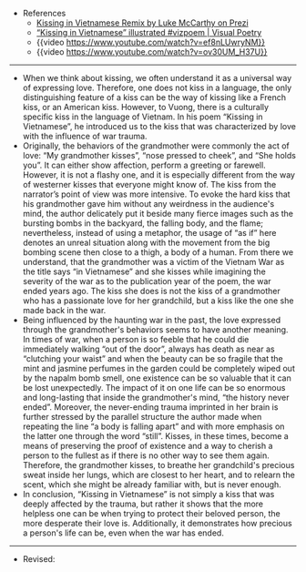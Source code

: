 - References
	- [Kissing in Vietnamese Remix by Luke McCarthy on Prezi](https://prezi.com/p/edwhpjpdomyz/kissing-in-vietnamese-remix/)
	- [“Kissing in Vietnamese” illustrated #vizpoem | Visual Poetry](https://vizpoem.wordpress.com/2020/06/04/kissing-in-vietnamese-illustrated-vizpoem/)
	- {{video https://www.youtube.com/watch?v=ef8nLUwryNM}}
	- {{video https://www.youtube.com/watch?v=ov30UM_H37U}}
- ---
- When we think about kissing, we often understand it as a universal way of expressing love. Therefore, one does not kiss in a language, the only distinguishing feature of a kiss can be the way of kissing like a French kiss, or an American kiss. However, to Vuong, there is a culturally specific kiss in the language of Vietnam. In his poem “Kissing in Vietnamese”, he introduced us to the kiss that was characterized by love with the influence of war trauma.
- Originally, the behaviors of the grandmother were commonly the act of love: “My grandmother kisses”, “nose pressed to cheek”, and “She holds you”. It can either show affection, perform a greeting or farewell. However, it is not a flashy one, and it is especially different from the way of westerner kisses that everyone might know of. The kiss from the narrator’s point of view was more intensive. To evoke the hard kiss that his grandmother gave him without any weirdness in the audience's mind, the author delicately put it beside many fierce images such as the bursting bombs in the backyard, the falling body, and the flame; nevertheless, instead of using a metaphor, the usage of “as if” here denotes an unreal situation along with the movement from the big bombing scene then close to a thigh, a body of a human. From there we understand, that the grandmother was a victim of the Vietnam War as the title says “in Vietnamese” and she kisses while imagining the severity of the war as to the publication year of the poem, the war ended years ago. The kiss she does is not the kiss of a grandmother who has a passionate love for her grandchild, but a kiss like the one she made back in the war.
- Being influenced by the haunting war in the past, the love expressed through the grandmother's behaviors seems to have another meaning. In times of war, when a person is so feeble that he could die immediately walking “out of the door”, always has death as near as “clutching your waist” and when the beauty can be so fragile that the mint and jasmine perfumes in the garden could be completely wiped out by the napalm bomb smell, one existence can be so valuable that it can be lost unexpectedly. The impact of it on one life can be so enormous and long-lasting that inside the grandmother's mind, “the history never ended”. Moreover, the never-ending trauma imprinted in her brain is further stressed by the parallel structure the author made when repeating the line “a body is falling apart” and with more emphasis on the latter one through the word “still”. Kisses, in these times, become a means of preserving the proof of existence and a way to cherish a person to the fullest as if there is no other way to see them again. Therefore, the grandmother kisses, to breathe her grandchild's precious sweat inside her lungs, which are closest to her heart, and to relearn the scent, which she might be already familiar with, but is never enough.
- In conclusion, “Kissing in Vietnamese” is not simply a kiss that was deeply affected by the trauma, but rather it shows that the more helpless one can be when trying to protect their beloved person, the more desperate their love is. Additionally, it demonstrates how precious a person's life can be, even when the war has ended.
- ---
- Revised: